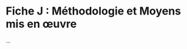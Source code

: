# Fiche J : Méthodologie et Moyens mis en œuvre

<!-- 
Objectif : Lister les étapes et moyens pour répondre à la problématique.
Taille : 2 à 6 pages.
Contenu :
- Méthodologie globale.
- Moyens scientifiques et techniques (méthodes, variables, matériel, etc.).
- Aspects organisationnels (planning, etc.).
- Recours à des références (bases de données, logiciels).
-->

... 